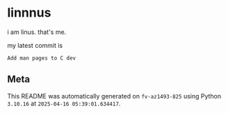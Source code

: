 # linnnus

i am linus. that's me.

my latest commit is

```
Add man pages to C dev
```

## Meta

This README was automatically generated on `fv-az1493-825` using Python
`3.10.16` at `2025-04-16 05:39:01.634417`.
